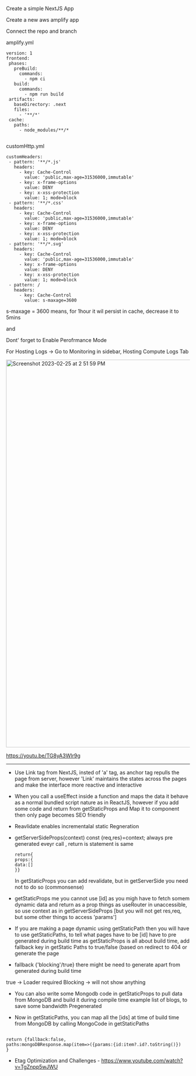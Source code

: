  Create a simple NextJS App
 
 
 
 Create a new aws amplify app 
 
 
 Connect the repo and branch
 
 
 amplify.yml
 
 
 ```
 version: 1
frontend:
  phases:
    preBuild:
      commands:
        - npm ci
    build:
      commands:
        - npm run build
  artifacts:
    baseDirectory: .next
    files:
      - '**/*'
  cache:
    paths:
      - node_modules/**/*


```
 
 
 
  customHttp.yml
 
 ```
 customHeaders:
  - pattern: '**/*.js'
    headers:
      - key: Cache-Control
        value: 'public,max-age=31536000,immutable'
      - key: x-frame-options
        value: DENY
      - key: x-xss-protection
        value: 1; mode=block
  - pattern: '**/*.css'
    headers:
      - key: Cache-Control
        value: 'public,max-age=31536000,immutable'
      - key: x-frame-options
        value: DENY
      - key: x-xss-protection
        value: 1; mode=block
  - pattern: '**/*.svg'
    headers:
      - key: Cache-Control
        value: 'public,max-age=31536000,immutable'
      - key: x-frame-options
        value: DENY
      - key: x-xss-protection
        value: 1; mode=block
  - pattern: /
    headers:
      - key: Cache-Control
        value: s-maxage=3600

```
 
 s-maxage = 3600 means, for 1hour it wil persist in cache, decrease it to 5mins
 
 and 
 
 Dont' forget to Enable Perofrmance Mode
 
 For Hosting Logs -> Go to Monitoring in sidebar, Hosting Compute Logs Tab 
 
 
 <img width="1059" alt="Screenshot 2023-02-25 at 2 51 59 PM" src="https://user-images.githubusercontent.com/69970001/221349352-d486444b-2008-4f0c-ac34-3e319ec3cae1.png">

 

https://youtu.be/TG8yA3WIr9g






--------------

- Use Link tag from NextJS, insted of 'a' tag, as anchor tag repulls the page from server, however 'Link' maintains the states across the pages and make the interface more reactive and interactive 
- When you call a useEffect inside a function and maps the data it behave as a normal bundled script nature as in ReactJS, however if you add some code and return from getStaticProps and Map it to component then only page becomes SEO friendly
- Reavlidate enables incrementalal static Regneration
- getServerSideProps(context)
   const {req,res}=context; always pre generated eveyr call , return is statement is same
   
   ```
   return{
   props:{
   data:[]
   }}
   ```
   In getStaticProps you can add revalidate, but in getServerSide you need not to do so (commonsense)
- getStaticProps me you cannot use [id] as you migh have to fetch somem dynamic data and return as a prop  things as useRouter in unaccessible, so use context as in getServerSideProps [but you will not get res,req, but some other things to access 'params']
- If you are making a page dynamic using getStaticPath then you will have to use getStaticPaths, to tell what pages have to be [id] have to pre generated during build time as getStaticProps is all about build time, add fallback key in getStatic Paths to true/false (based on redirect to 404 or generate the page

- fallback {'blocking'/true} there might be need to generate apart from generated during build time

true -> Loader required
Blocking -> will not show anything



- You can also write some Mongodb code in getStaticProps to pull data from MongoDB and build it during compile time example list of blogs, to save some bandwidth Pregenerated

- Now in getStaticPaths, you can map all the [ids] at time of build time from MongoDB by calling MongoCode in getStaticPaths

```

return {fallback:false,
paths:mongoDBResponse.map(item=>({params:{id:item?.id?.toString()})
}

```

- Etag Optimization and Challenges - https://www.youtube.com/watch?v=TgZnpp5wJWU


